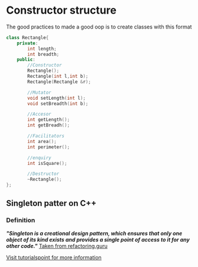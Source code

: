 # Constructor structure

The good practices to made a good oop is to create classes with this format

```C++
class Rectangle{
    private:
        int length;
        int breadth;
    public:
        //Constructor
        Rectangle();
        Rectangle(int l,int b);
        Rectangle(Rectangle &r);

        //Mutator
        void setLength(int l);
        void setBreadth(int b);

        //Accesor
        int getLength();
        int getBreadh();

        //Facilitators
        int area();
        int perimeter();

        //enquiry
        int isSquare();

        //Destructor
        ~Rectangle();
};
```

## Singleton patter on C++

### Definition

***"Singleton is a creational design pattern, which ensures that only one object of its kind exists and provides a single point of access to it for any other code."*** [Taken from refactoring.guru](https://refactoring.guru/design-patterns/singleton/cpp/example)

[Visit tutorialspoint for more information](https://www.tutorialspoint.com/Explain-Cplusplus-Singleton-design-pattern)

